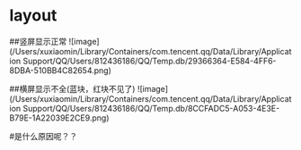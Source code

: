 # layout

##竖屏显示正常
![image](/Users/xuxiaomin/Library/Containers/com.tencent.qq/Data/Library/Application Support/QQ/Users/812436186/QQ/Temp.db/29366364-E584-4FF6-8DBA-510BB4C82654.png)


##横屏显示不全(蓝块，红块不见了)
![image](/Users/xuxiaomin/Library/Containers/com.tencent.qq/Data/Library/Application Support/QQ/Users/812436186/QQ/Temp.db/8CCFADC5-A053-4E3E-B79E-1A22039E2CE9.png)

#是什么原因呢？？